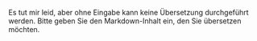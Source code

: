 Es tut mir leid, aber ohne Eingabe kann keine Übersetzung durchgeführt werden. Bitte geben Sie den Markdown-Inhalt ein, den Sie übersetzen möchten.